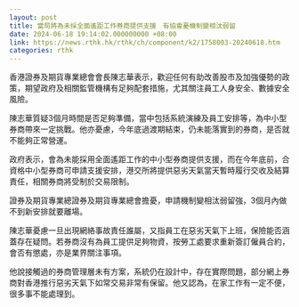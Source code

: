 ```yaml
---
layout: post
title: 當局將為未採全面遙距工作券商提供支援　有協會憂機制變相汰弱留
date: 2024-06-18 19:14:02.000000000 +08:00
link: https://news.rthk.hk/rthk/ch/component/k2/1758003-20240618.htm
categories: rthk
---
```


香港證券及期貨專業總會會長陳志華表示，歡迎任何有助改善股市及加強優勢的政策，期望政府及相關監管機構有足夠配套措施，尤其關注員工人身安全、數據安全風險。

陳志華質疑3個月時間是否足夠準備，當中包括系統演練及員工安排等，為中小型券商帶來一定挑戰。他亦憂慮，今年底過渡期結束，仍未能落實到的券商，是否就不能夠正常營運。

政府表示，會為未能採用全面遙距工作的中小型券商提供支援，而在今年底前，合資格中小型券商可申請支援安排，港交所將提供惡劣天氣當天暫時履行交收及結算責任，相關券商將受制於交易限制。

證券及期貨專業總證券及期貨專業總會擔憂，申請機制變相汰弱留強，3個月內做不到新安排就要離場。

陳志華憂慮一旦出現網絡事故責任誰屬，又指員工在惡劣天氣下上班，保險能否涵蓋存在疑問。若券商沒有為員工提供足夠物資，按勞工處要求重新簽訂僱員合約，會否有懲處，亦是業界關注事項。

他說接觸過的券商管理層未有方案，系統仍在設計中，存在實際問題，部分網上券商對香港推行惡劣天氣下如常交易非常有保留。他又認為，在家工作有一定不便，很多事不能處理到。
